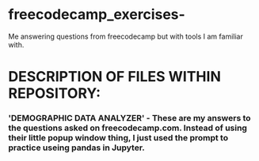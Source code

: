 # freecodecamp_exercises-
Me answering questions from freecodecamp but with tools I am familiar with.


# DESCRIPTION OF FILES WITHIN REPOSITORY:

### 'DEMOGRAPHIC DATA ANALYZER' - These are my answers to the questions asked on freecodecamp.com. Instead of using their little popup window thing, I just used the prompt to practice useing pandas in Jupyter. 
